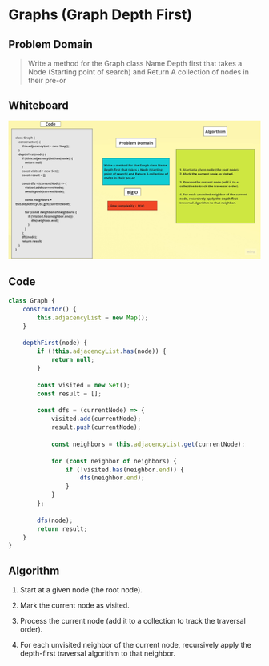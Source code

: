 # Graphs (Graph Depth First)


## Problem Domain
> Write a method for the Graph class Name Depth first that takes a Node (Starting point of search) and Return A collection of nodes in their pre-or
	
## Whiteboard

![Whiteboard](./challeng38.jpg)
	


## Code 

```javascript
class Graph {
	constructor() {
		this.adjacencyList = new Map();
	}

	depthFirst(node) {
		if (!this.adjacencyList.has(node)) {
			return null;
		}

		const visited = new Set();
		const result = [];

		const dfs = (currentNode) => {
			visited.add(currentNode);
			result.push(currentNode);

			const neighbors = this.adjacencyList.get(currentNode);

			for (const neighbor of neighbors) {
				if (!visited.has(neighbor.end)) {
					dfs(neighbor.end);
				}
			}
		};

		dfs(node);
		return result;
	}
}
```
## Algorithm

1. Start at a given node (the root node).

2. Mark the current node as visited.

3. Process the current node (add it to a collection to track the traversal order).

4. For each unvisited neighbor of the current node, recursively apply the depth-first traversal algorithm to that neighbor.
